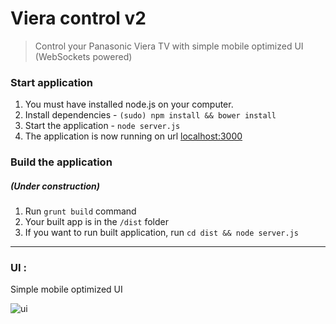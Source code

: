 # Viera control v2 #
> Control your Panasonic Viera TV with simple mobile optimized UI (WebSockets powered)

### Start application ###

1. You must have installed node.js on your computer.
2. Install dependencies - `(sudo) npm install && bower install`
3. Start the application - `node server.js`
4. The application is now running on url [localhost:3000](http://localhost:3000)

### Build the application ###
##### (Under construction)

1. Run `grunt build` command
2. Your built app is in the `/dist` folder
3. If you want to run built application, run `cd dist && node server.js`

_ _ _ 
### UI : ###

Simple mobile optimized UI

![ui](http://app_screens.matiss.sk/viera.png)
